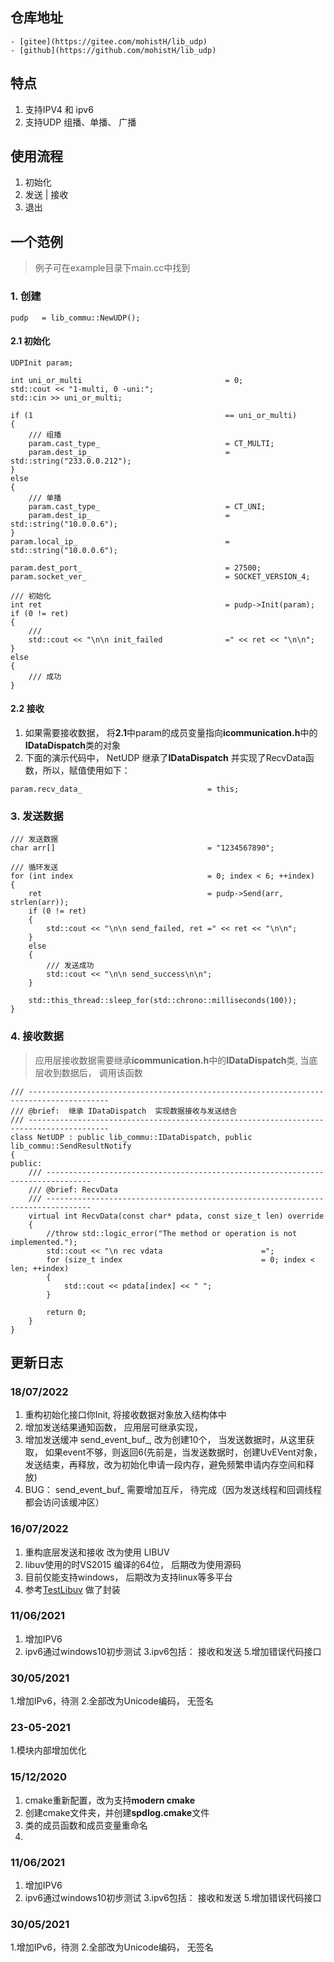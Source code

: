 
## 仓库地址
	- [gitee](https://gitee.com/mohistH/lib_udp)
	- [github](https://github.com/mohistH/lib_udp)


## 特点
 1. 支持IPV4 和 ipv6 
 2. 支持UDP 组播、单播、 广播


## 使用流程
 1. 初始化 
 2. 发送 | 接收
 3. 退出

## 一个范例
> 例子可在example目录下main.cc中找到

### 1. 创建
```
pudp   = lib_commu::NewUDP();
```

#### 2.1 初始化
```
UDPInit param;

int uni_or_multi                                = 0;
std::cout << "1-multi, 0 -uni:";
std::cin >> uni_or_multi;

if (1                                           == uni_or_multi)
{
	/// 组播
	param.cast_type_                            = CT_MULTI;
	param.dest_ip_                              = std::string("233.0.0.212");
}
else
{
	/// 单播
	param.cast_type_                            = CT_UNI;
	param.dest_ip_                              = std::string("10.0.0.6");
}
param.local_ip_                                 = std::string("10.0.0.6");

param.dest_port_                                = 27500;
param.socket_ver_                               = SOCKET_VERSION_4;

/// 初始化
int ret                                         = pudp->Init(param);
if (0 != ret)
{
	///
	std::cout << "\n\n init_failed              =" << ret << "\n\n";
}
else
{
	/// 成功
}
``` 
#### 2.2 接收
 1. 如果需要接收数据， 将**2.1**中param的成员变量指向**icommunication.h**中的**IDataDispatch**类的对象
 2. 下面的演示代码中， NetUDP 继承了**IDataDispatch** 并实现了RecvData函数，所以，赋值使用如下：
```
param.recv_data_							= this;
```

### 3. 发送数据
```
/// 发送数据
char arr[]                              	= "1234567890";

/// 循环发送
for (int index                              = 0; index < 6; ++index)
{
	ret                                     = pudp->Send(arr, strlen(arr));
	if (0 != ret)
	{
		std::cout << "\n\n send_failed, ret =" << ret << "\n\n";
	}
	else
	{
		/// 发送成功
		std::cout << "\n\n send_success\n\n";
	}

	std::this_thread::sleep_for(std::chrono::milliseconds(100));
}
```

### 4. 接收数据
> 应用层接收数据需要继承**icommunication.h**中的**IDataDispatch**类, 当底层收到数据后， 调用该函数
```
/// ----------------------------------------------------------------------------------------
/// @brief:  继承 IDataDispatch  实现数据接收与发送结合
/// ----------------------------------------------------------------------------------------
class NetUDP : public lib_commu::IDataDispatch, public lib_commu::SendResultNotify
{
public:
	/// --------------------------------------------------------------------------------
	/// @brief: RecvData
	/// --------------------------------------------------------------------------------
	virtual int RecvData(const char* pdata, const size_t len) override
	{
		//throw std::logic_error("The method or operation is not implemented.");
		std::cout << "\n rec vdata                      =";
		for (size_t index                               = 0; index < len; ++index)
		{
			std::cout << pdata[index] << " ";
		}

		return 0;
	}
}
```




## 更新日志

### 18/07/2022 
 1. 重构初始化接口你Init, 将接收数据对象放入结构体中
 2. 增加发送结果通知函数， 应用层可继承实现，
 3. 增加发送缓冲 send_event_buf_, 改为创建10个， 当发送数据时，从这里获取， 如果event不够，则返回6(先前是，当发送数据时，创建UvEVent对象， 发送结束，再释放，改为初始化申请一段内存，避免频繁申请内存空间和释放)
 4. BUG： send_event_buf_ 需要增加互斥， 待完成（因为发送线程和回调线程都会访问该缓冲区）



### 16/07/2022
 1. 重构底层发送和接收 改为使用 LIBUV
 2. libuv使用的时VS2015 编译的64位， 后期改为使用源码
 3. 目前仅能支持windows， 后期改为支持linux等多平台
 4. 参考[TestLibuv](https://github.com/zym479466697/TestLibuv) 做了封装


### 11/06/2021
 1. 增加IPV6
 2. ipv6通过windows10初步测试
 3.ipv6包括： 接收和发送
 5.增加错误代码接口


### 30/05/2021
  1.增加IPv6，待测
  2.全部改为Unicode编码， 无签名


### 23-05-2021
  1.模块内部增加优化

### 15/12/2020
  1. cmake重新配置，改为支持**modern cmake**
  2. 创建cmake文件夹，并创建**spdlog.cmake**文件
  3. 类的成员函数和成员变量重命名
  4. 

### 11/06/2021
 1. 增加IPV6
 2. ipv6通过windows10初步测试
 3.ipv6包括： 接收和发送
 5.增加错误代码接口

### 30/05/2021
  1.增加IPv6，待测
  2.全部改为Unicode编码， 无签名

